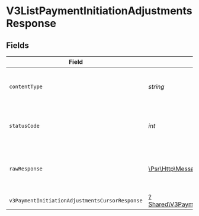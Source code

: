 # V3ListPaymentInitiationAdjustmentsResponse


## Fields

| Field                                                                                                                       | Type                                                                                                                        | Required                                                                                                                    | Description                                                                                                                 |
| --------------------------------------------------------------------------------------------------------------------------- | --------------------------------------------------------------------------------------------------------------------------- | --------------------------------------------------------------------------------------------------------------------------- | --------------------------------------------------------------------------------------------------------------------------- |
| `contentType`                                                                                                               | *string*                                                                                                                    | :heavy_check_mark:                                                                                                          | HTTP response content type for this operation                                                                               |
| `statusCode`                                                                                                                | *int*                                                                                                                       | :heavy_check_mark:                                                                                                          | HTTP response status code for this operation                                                                                |
| `rawResponse`                                                                                                               | [\Psr\Http\Message\ResponseInterface](https://www.php-fig.org/psr/psr-7/#33-psrhttpmessageresponseinterface)                | :heavy_check_mark:                                                                                                          | Raw HTTP response; suitable for custom response parsing                                                                     |
| `v3PaymentInitiationAdjustmentsCursorResponse`                                                                              | [?Shared\V3PaymentInitiationAdjustmentsCursorResponse](../../Models/Shared/V3PaymentInitiationAdjustmentsCursorResponse.md) | :heavy_minus_sign:                                                                                                          | OK                                                                                                                          |